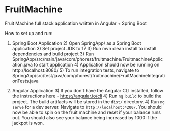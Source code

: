 # FruitMachine
Fruit Machine full stack application written in Angular + Spring Boot

How to set up and run:
1) Spring Boot Application
   2) Open SpringApp/ as a Spring Boot application
   3) Set project JDK to 17 
   3) Run mvn clean install to install dependencies and build project
   3) Run SpringApp/src/main/java/com/phorest/fruitmachine/FruitmachineApplication.java to start application
   4) Application should now be running on http://localhost:8080/
   5) To run integration tests, navigate to SpringApp/src/test/java/com/phorest/fruitmachine/FruitMachineIntegrationTests.java

2) Angular Application
   3) If you don't have the Angular CLI installed, follow the instructions here - https://angular.io/cli
   4) Run `ng build` to build the project. The build artifacts will be stored in the `dist/` directory.
   4) Run `ng serve` for a dev server. Navigate to `http://localhost:4200/`. You should now be able to spin on the fruit machine and reset if your balance runs out. You should  also see your balance being increased by 1000 if the jackpot is won. 

